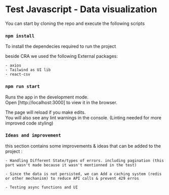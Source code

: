 # Test Javascript - Data visualization 

You can start by cloning the repo and execute the following scripts

### `npm install`

To install the dependecies required to run the project

beside CRA we used the following External packages:

    - axios
    - Tailwind as UI lib
    - react-csv


### `npm run start`

Runs the app in the development mode.\
Open [http://localhost:3000] to view it in the browser.

The page will reload if you make edits.\
You will also see any lint warnings in the console. (Linting needed for more improved code styling)


### `Ideas and improvement`

this section contains some improvements & ideas that can be added to the project :

    - Handling Different State/types of errors. including pagination (this part wasn't made because it wasn't mentionned in the test)

    - Since the data is not persisted, we can Add a caching system (redis or other mechanism) to reduce API calls & prevent 429 erros
    
    - Testing async functions and UI 